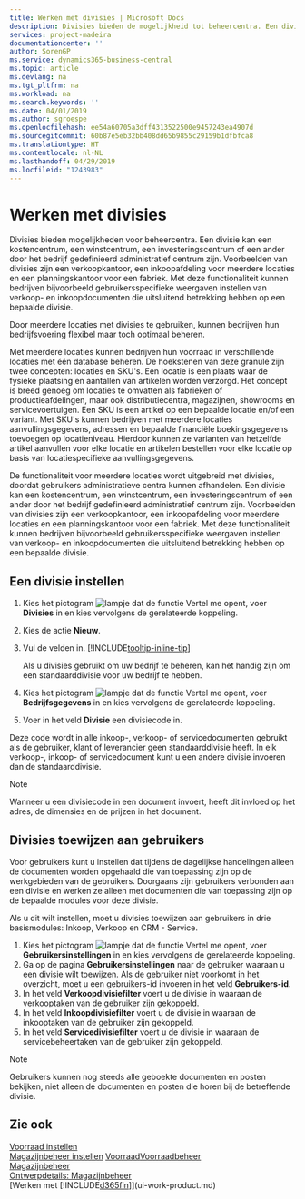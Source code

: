 ```yaml
---
title: Werken met divisies | Microsoft Docs
description: Divisies bieden de mogelijkheid tot beheercentra. Een divisie kan een kostencentrum, een winstcentrum, een investeringscentrum of een ander door het bedrijf gedefinieerd administratief centrum zijn.
services: project-madeira
documentationcenter: ''
author: SorenGP
ms.service: dynamics365-business-central
ms.topic: article
ms.devlang: na
ms.tgt_pltfrm: na
ms.workload: na
ms.search.keywords: ''
ms.date: 04/01/2019
ms.author: sgroespe
ms.openlocfilehash: ee54a60705a3dff4313522500e9457243ea4907d
ms.sourcegitcommit: 60b87e5eb32bb408dd65b9855c29159b1dfbfca8
ms.translationtype: HT
ms.contentlocale: nl-NL
ms.lasthandoff: 04/29/2019
ms.locfileid: "1243983"
---
```

# <a name="work-with-responsibility-centers"></a>Werken met divisies
Divisies bieden mogelijkheden voor beheercentra. Een divisie kan een kostencentrum, een winstcentrum, een investeringscentrum of een ander door het bedrijf gedefinieerd administratief centrum zijn. Voorbeelden van divisies zijn een verkoopkantoor, een inkoopafdeling voor meerdere locaties en een planningskantoor voor een fabriek. Met deze functionaliteit kunnen bedrijven bijvoorbeeld gebruikersspecifieke weergaven instellen van verkoop- en inkoopdocumenten die uitsluitend betrekking hebben op een bepaalde divisie.  

Door meerdere locaties met divisies te gebruiken, kunnen bedrijven hun bedrijfsvoering flexibel maar toch optimaal beheren.

Met meerdere locaties kunnen bedrijven hun voorraad in verschillende locaties met één database beheren. De hoekstenen van deze granule zijn twee concepten: locaties en SKU's. Een locatie is een plaats waar de fysieke plaatsing en aantallen van artikelen worden verzorgd. Het concept is breed genoeg om locaties te omvatten als fabrieken of productieafdelingen, maar ook distributiecentra, magazijnen, showrooms en servicevoertuigen. Een SKU is een artikel op een bepaalde locatie en/of een variant. Met SKU's kunnen bedrijven met meerdere locaties aanvullingsgegevens, adressen en bepaalde financiële boekingsgegevens toevoegen op locatieniveau. Hierdoor kunnen ze varianten van hetzelfde artikel aanvullen voor elke locatie en artikelen bestellen voor elke locatie op basis van locatiespecifieke aanvullingsgegevens.  

De functionaliteit voor meerdere locaties wordt uitgebreid met divisies, doordat gebruikers administratieve centra kunnen afhandelen. Een divisie kan een kostencentrum, een winstcentrum, een investeringscentrum of een ander door het bedrijf gedefinieerd administratief centrum zijn. Voorbeelden van divisies zijn een verkoopkantoor, een inkoopafdeling voor meerdere locaties en een planningskantoor voor een fabriek. Met deze functionaliteit kunnen bedrijven bijvoorbeeld gebruikersspecifieke weergaven instellen van verkoop- en inkoopdocumenten die uitsluitend betrekking hebben op een bepaalde divisie.

## <a name="to-set-up-a-responsibility-center"></a>Een divisie instellen  
1.  Kies het pictogram ![lampje dat de functie Vertel me opent](media/ui-search/search_small.png "Vertel me wat u wilt doen"), voer **Divisies** in en kies vervolgens de gerelateerde koppeling.  
2.  Kies de actie **Nieuw**.  
3.  Vul de velden in. [!INCLUDE[tooltip-inline-tip](includes/tooltip-inline-tip_md.md)]  

    Als u divisies gebruikt om uw bedrijf te beheren, kan het handig zijn om een standaarddivisie voor uw bedrijf te hebben.
4. Kies het pictogram ![lampje dat de functie Vertel me opent](media/ui-search/search_small.png "Vertel me wat u wilt doen"), voer **Bedrijfsgegevens** in en kies vervolgens de gerelateerde koppeling.
5. Voer in het veld **Divisie** een divisiecode in.

Deze code wordt in alle inkoop-, verkoop- of servicedocumenten gebruikt als de gebruiker, klant of leverancier geen standaarddivisie heeft. In elk verkoop-, inkoop- of servicedocument kunt u een andere divisie invoeren dan de standaarddivisie.

> [!NOTE]  
>  Wanneer u een divisiecode in een document invoert, heeft dit invloed op het adres, de dimensies en de prijzen in het document.  

## <a name="to-assign-responsibility-centers-to-users"></a>Divisies toewijzen aan gebruikers  
Voor gebruikers kunt u instellen dat tijdens de dagelijkse handelingen alleen de documenten worden opgehaald die van toepassing zijn op de werkgebieden van de gebruikers. Doorgaans zijn gebruikers verbonden aan een divisie en werken ze alleen met documenten die van toepassing zijn op de bepaalde modules voor deze divisie.  

Als u dit wilt instellen, moet u divisies toewijzen aan gebruikers in drie basismodules: Inkoop, Verkoop en CRM - Service.  

1.  Kies het pictogram ![lampje dat de functie Vertel me opent](media/ui-search/search_small.png "Vertel me wat u wilt doen"), voer **Gebruikersinstellingen** in en kies vervolgens de gerelateerde koppeling.  
2.  Ga op de pagina **Gebruikersinstellingen** naar de gebruiker waaraan u een divisie wilt toewijzen. Als de gebruiker niet voorkomt in het overzicht, moet u een gebruikers-id invoeren in het veld **Gebruikers-id**.  
3.  In het veld **Verkoopdivisiefilter** voert u de divisie in waaraan de verkooptaken van de gebruiker zijn gekoppeld.  
4.  In het veld **Inkoopdivisiefilter** voert u de divisie in waaraan de inkooptaken van de gebruiker zijn gekoppeld.  
5.  In het veld **Servicedivisiefilter** voert u de divisie in waaraan de servicebeheertaken van de gebruiker zijn gekoppeld.  

> [!NOTE]  
>  Gebruikers kunnen nog steeds alle geboekte documenten en posten bekijken, niet alleen de documenten en posten die horen bij de betreffende divisie.

## <a name="see-also"></a>Zie ook  
[Voorraad instellen](inventory-setup-inventory.md)  
[Magazijnbeheer instellen](warehouse-setup-warehouse.md)
[Voorraad](inventory-manage-inventory.md)[Voorraadbeheer](warehouse-manage-warehouse.md)  
[Magazijnbeheer](warehouse-manage-warehouse.md)    
[Ontwerpdetails: Magazijnbeheer](design-details-warehouse-management.md)  
[Werken met [!INCLUDE[d365fin](includes/d365fin_md.md)]](ui-work-product.md)
